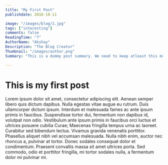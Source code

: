 ```yaml
---
title: "My First Post"
publishdate: 2018-10-11

image: "/images/blog/1.jpg"
tags: ["interesting"]
comments: false
ReadingTime: "7"
AuthorName: "Akshay"
Description: "The Blog Creator"
Thumbnail: "/images/author.png"
Summary: "This is a dummy post summary. We need to keep atleast this much length. Aenean semper libero quis dictum dapibus. Nulla egestas vitae augue eu rutrum. Duis ullamcorper dictum ipsum."

---
```

# This is my first post
Lorem ipsum dolor sit amet, consectetur adipiscing elit. Aenean semper libero quis dictum dapibus. Nulla egestas vitae augue eu rutrum. Duis ullamcorper dictum ipsum. Interdum et malesuada fames ac ante ipsum primis in faucibus. Suspendisse tortor dui, fermentum non dapibus id, volutpat non odio. Vestibulum ante ipsum primis in faucibus orci luctus et ultrices posuere cubilia Curae; Maecenas fringilla tempus urna ac laoreet. Curabitur sed bibendum lectus. Vivamus gravida venenatis porttitor. Phasellus aliquet nibh vel accumsan malesuada. Nulla nibh enim, auctor nec rhoncus a, pulvinar at tortor. Donec sodales consequat dolor et condimentum. Praesent convallis massa sit amet ultrices porta. Sed commodo, odio et porttitor fringilla, mi tortor sodales nulla, a fermentum dolor mi pulvinar mi. 
